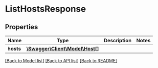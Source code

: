 # ListHostsResponse

## Properties
Name | Type | Description | Notes
------------ | ------------- | ------------- | -------------
**hosts** | [**\Swagger\Client\Model\Host[]**](Host.md) |  | 

[[Back to Model list]](../../README.md#documentation-for-models) [[Back to API list]](../../README.md#documentation-for-api-endpoints) [[Back to README]](../../README.md)

